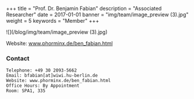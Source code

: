 +++
title = "Prof. Dr. Benjamin Fabian"
description = "Associated Researcher"
date = 2017-01-01
banner = "img/team/image_preview (3).jpg"
weight = 5
keywords = "Member"
+++

<!--more-->

	
![](/blog/img/team/image_preview (3).jpg)




Website: www.phorminx.de/ben_fabian.html

 
###  Contact


	Telephone: +49 30 2093-5662
	Email: bfabian[at]wiwi.hu-berlin.de
	Website: www.phorminx.de/ben_fabian.html
	Office Hours: By Appointment
	Room: SPA1, 335

	
	
	